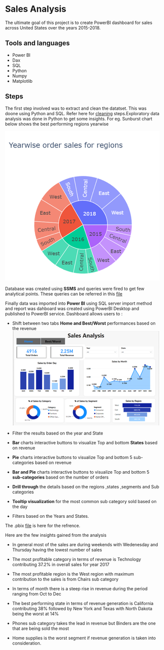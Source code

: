 # Sales Analysis
The ultimate goal of this project is to create PowerBI dashboard for sales across United States over the years 2015-2018.
## Tools and languages
- Power BI
- Dax
- SQL
- Python 
- Numpy
- Matplotlib

## Steps 
The first step involved was to extract and clean the datatset. This was doone using Python and SQL. Refer here for [cleaning](https://github.com/RimpleDabas/Sales_Analysis/blob/main/Sales_cleaning.ipynb) steps.Exploratory data analysis was done in Python to get some insights. For eg. Sunburst chart below shows the best performing regions yearwise 

![](Images/Sunburst.png)

Database was created using **SSMS** and queries were fired to get few analytical points. These queries can be referred in this [file](https://github.com/RimpleDabas/Sales_Analysis/blob/main/SQL_queries.sql)

Finally data was imported into **Power BI** using SQL server import method and report was dahboard was created using PowerBI Desktop and published to PowerBI service. Dashboard allows users to :
 *  Shift between two tabs **Home and Best/Worst** performances based on the revenue
 ![](Images/Dashboard.png)
 * Filter the results based on the year and State
 * **Bar** charts interactive buttons to visualize Top and bottom **States** based on revenue

 * **Pie** charts interactive buttons to visualize Top and bottom 5 sub-categories based on revenue


* **Bar and Pie** charts interactive buttons to visualize Top and bottom 5 **sub-categories** based on the number of orders

* **Drill through** the details based on the regions ,states ,segments and Sub categories



* **Tooltip visualization** for the most common sub category sold based on the day


* Filters based on the Years and States.

The .pbix [file](https://github.com/RimpleDabas/Sales_Analysis/blob/main/Sales_dashboard.pbix) is here for the refrence.

Here are the few insights gained from the analysis

* In general most of the sales are during weekends with Wedenesday and Thursday having the lowest number of sales

* The most profitable category in terms of revenue is Technology contributing 37.2% in overall sales for year 2017
* The most profitable region is the West region with maximum contribution to the sales is from Chairs sub category
* In terms of month there is a steep rise in revenue during the period ranging from Oct to Dec
* The best performing state in terms of revenue generation is California contributing 38% followed by New York and Texas with North Dakota being the worst at 14% 
* Phones sub category takes the lead in revenue but Binders are the one that are being sold the most
* Home supplies is the worst segment if revenue generation is taken into consideration.









